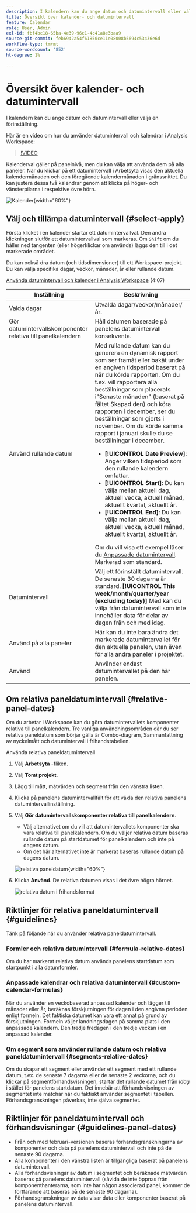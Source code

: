 ```yaml
---
description: I kalendern kan du ange datum och datumintervall eller välja en förinställning.
title: Översikt över kalender- och datumintervall
feature: Calendar
role: User, Admin
exl-id: fbf4bc18-65ba-4e39-96c1-4c41a8e3baa9
source-git-commit: feb6942a54f61850ce11e08008b5694c53436e6d
workflow-type: tm+mt
source-wordcount: '852'
ht-degree: 1%

---
```


# Översikt över kalender- och datumintervall

I kalendern kan du ange datum och datumintervall eller välja en förinställning.

Här är en video om hur du använder datumintervall och kalendrar i Analysis Workspace:

>[!VIDEO](https://video.tv.adobe.com/v/23973/?quality=12)

Kalenderval gäller på panelnivå, men du kan välja att använda dem på alla paneler. När du klickar på ett datumintervall i Arbetsyta visas den aktuella kalendermånaden och den föregående kalendermånaden i gränssnittet. Du kan justera dessa två kalendrar genom att klicka på höger- och vänsterpilarna i respektive övre hörn.

![Kalender](assets/aw_calendar2.png){width="60%"}

## Välj och tillämpa datumintervall {#select-apply}

Första klicket i en kalender startar ett datumintervallval. Den andra klickningen slutför ett datumintervallval som markeras. Om `Shift` om du håller ned tangenten (eller högerklickar om används) läggs den till i det markerade området.

Du kan också dra datum (och tidsdimensioner) till ett Workspace-projekt. Du kan välja specifika dagar, veckor, månader, år eller rullande datum.

[Använda datumintervall och kalender i Analysis Workspace](https://experienceleague.adobe.com/docs/analytics-learn/tutorials/analysis-workspace/calendar-and-date-ranges/using-dates-in-analysis-workspace.html) (4:07)

| Inställning | Beskrivning |
|--- |--- |
| Valda dagar | Utvalda dagar/veckor/månader/år. |
| Gör datumintervallskomponenter relativa till panelkalendern | Håll datumen baserade på panelens datumintervall konsekventa. |
| Använd rullande datum | Med rullande datum kan du generera en dynamisk rapport som ser framåt eller bakåt under en angiven tidsperiod baserat på när du körde rapporten. Om du t.ex. vill rapportera alla beställningar som placerats i&quot;Senaste månaden&quot; (baserat på fältet Skapad den) och köra rapporten i december, ser du beställningar som gjorts i november. Om du körde samma rapport i januari skulle du se beställningar i december.<ul><li>**[!UICONTROL Date Preview]**: Anger vilken tidsperiod som den rullande kalendern omfattar.</li><li>**[!UICONTROL Start]**: Du kan välja mellan aktuell dag, aktuell vecka, aktuell månad, aktuellt kvartal, aktuellt år.</li><li>**[!UICONTROL End]**: Du kan välja mellan aktuell dag, aktuell vecka, aktuell månad, aktuellt kvartal, aktuellt år.</li></ul>Om du vill visa ett exempel läser du [Anpassade datumintervall](/help/analyze/analysis-workspace/components/calendar-date-ranges/custom-date-ranges.md). <br>Markerad som standard. |
| Datumintervall | Välj ett förinställt datumintervall. De senaste 30 dagarna är standard. **[!UICONTROL This week/month/quarter/year (excluding today)]** Med kan du välja från datumintervall som inte innehåller data för delar av dagen från och med idag. |
| Använd på alla paneler | Här kan du inte bara ändra det markerade datumintervallet för den aktuella panelen, utan även för alla andra paneler i projektet. |
| Använd | Använder endast datumintervallet på den här panelen. |

## Om relativa paneldatumintervall {#relative-panel-dates}

Om du arbetar i Workspace kan du göra datumintervallets komponenter relativa till panelkalendern.
Tre vanliga användningsområden där du ser relativa paneldatum som börjar gälla är Combo-diagram, Sammanfattning av nyckelmått och datumintervall i frihandstabellen.

Använda relativa paneldatumintervall

1. Välj **Arbetsyta** -fliken.
1. Välj **Tomt projekt**.
1. Lägg till mått, mätvärden och segment från den vänstra listen.
1. Klicka på panelens datumintervallfält för att växla den relativa panelens datumintervallinställning.
1. Välj **Gör datumintervallskomponenter relativa till panelkalendern**.
   * Välj alternativet om du vill att datumintervallets komponenter ska vara relativa till panelkalendern.
Om du väljer relativa datum baseras rullande datum på startdatumet för panelkalendern och inte på dagens datum.
   * Om det här alternativet inte är markerat baseras rullande datum på dagens datum.

   ![relativa paneldatum](assets/relative-date-selected.png){width="60%"}

1. Klicka **Använd**.
De relativa datumen visas i det övre högra hörnet.

   ![relativa datum i frihandsformat ](assets/relative-date-range1.png)

## Riktlinjer för relativa paneldatumintervall {#guidelines}

Tänk på följande när du använder relativa paneldatumintervall.

### Formler och relativa datumintervall {#formula-relative-dates}

Om du har markerat relativa datum används panelens startdatum som startpunkt i alla datumformler.

### Anpassade kalendrar och relativa datumintervall {#custom-calendar-formulas}

När du använder en veckobaserad anpassad kalender och lägger till månader eller år, beräknas förskjutningen för dagen i den angivna perioden enligt formeln. Det faktiska datumet kan vara ett annat på grund av förskjutningen. Formeln väljer landningsdagen på samma plats i den anpassade kalendern. Den tredje fredagen i den tredje veckan i en anpassad kalender.

### Om segment som använder rullande datum och relativa paneldatumintervall {#segments-relative-dates}

Om du skapar ett segment eller använder ett segment med ett rullande datum, t.ex. de senaste 7 dagarna eller de senaste 2 veckorna, och du klickar på segmentförhandsvisningen, startar det rullande datumet från *Idag* i stället för panelens startdatum. Det innebär att förhandsvisningen av segmentet inte matchar när du faktiskt använder segmentet i tabellen. Förhandsgranskningen påverkas, inte själva segmentet.

## Riktlinjer för paneldatumintervall och förhandsvisningar {#guidelines-panel-dates}

* Från och med februari-versionen baseras förhandsgranskningarna av komponenter och data på panelens datumintervall och inte på de senaste 90 dagarna.
* Alla komponenter i den vänstra listen är tillgängliga baserat på panelens datumintervall.
* Alla förhandsvisningar av datum i segmentet och beräknade mätvärden baseras på panelens datumintervall (såvida de inte öppnas från komponenthanterarna, som inte har någon associerad panel, kommer de fortfarande att baseras på de senaste 90 dagarna).
* Förhandsgranskningar av data visar data eller komponenter baserat på panelens datumintervall.